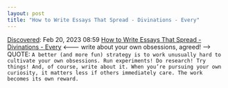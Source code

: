 ```yaml
---
layout: post
title: "How to Write Essays That Spread - Divinations - Every"
---
```

[Discovered](http://rolandtanglao.com/2020/07/29/p1-blogthis-checkvist-list-links-to-blog/): Feb 20, 2023 08:59  [How to Write Essays That Spread - Divinations - Every](https://every.to/divinations/how-to-write-essays-that-spread) <--- write about your own obsessions, agreed! --> QUOTE: `A better (and more fun) strategy is to work unusually hard to cultivate your own obsessions. Run experiments! Do research! Try things! And, of course, write about it. When you’re pursuing your own curiosity, it matters less if others immediately care. The work becomes its own reward.`
